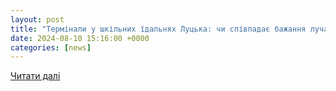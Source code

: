 ```yaml
---
layout: post
title: "Термінали у шкільних їдальнях Луцька: чи співпадає бажання лучан з позицією департаменту освіти - VSN"
date: 2024-08-10 15:16:00 +0000
categories: [news]
---
```


[Читати далі](https://vsn.ua/news/luchani-hochut-abi-terminali-bezgotivkovoyi-oplati-vstanovili-v-shkilnih-yidalnyah-scho-kazhut-u-departamenti-osviti-47552)
